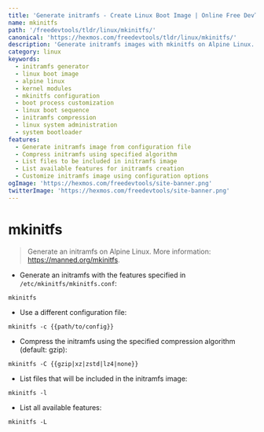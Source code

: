 ```yaml
---
title: 'Generate initramfs - Create Linux Boot Image | Online Free DevTools by Hexmos'
name: mkinitfs
path: '/freedevtools/tldr/linux/mkinitfs/'
canonical: 'https://hexmos.com/freedevtools/tldr/linux/mkinitfs/'
description: 'Generate initramfs images with mkinitfs on Alpine Linux. Customize boot process and manage kernel modules efficiently. Free online tool, no registration required.'
category: linux
keywords:
  - initramfs generator
  - linux boot image
  - alpine linux
  - kernel modules
  - mkinitfs configuration
  - boot process customization
  - linux boot sequence
  - initramfs compression
  - linux system administration
  - system bootloader
features:
  - Generate initramfs image from configuration file
  - Compress initramfs using specified algorithm
  - List files to be included in initramfs image
  - List available features for initramfs creation
  - Customize initramfs image using configuration options
ogImage: 'https://hexmos.com/freedevtools/site-banner.png'
twitterImage: 'https://hexmos.com/freedevtools/site-banner.png'
---
```


# mkinitfs

> Generate an initramfs on Alpine Linux.
> More information: <https://manned.org/mkinitfs>.

- Generate an initramfs with the features specified in `/etc/mkinitfs/mkinitfs.conf`:

`mkinitfs`

- Use a different configuration file:

`mkinitfs -c {{path/to/config}}`

- Compress the initramfs using the specified compression algorithm (default: gzip):

`mkinitfs -C {{gzip|xz|zstd|lz4|none}}`

- List files that will be included in the initramfs image:

`mkinitfs -l`

- List all available features:

`mkinitfs -L`
